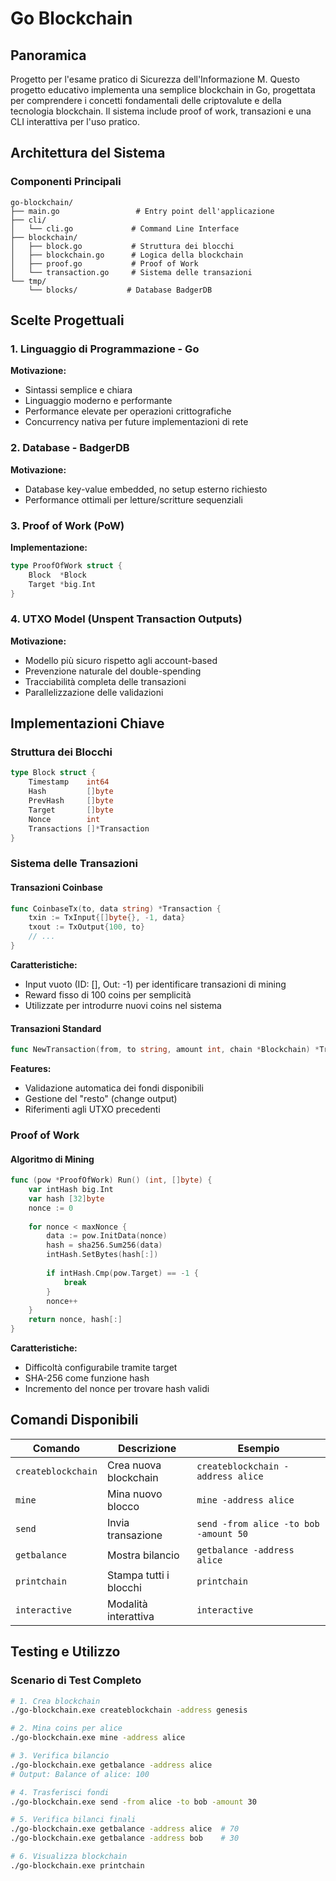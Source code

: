 # Go Blockchain

## Panoramica

Progetto per l'esame pratico di Sicurezza dell'Informazione M.
Questo progetto educativo implementa una semplice blockchain in Go, progettata per comprendere i concetti fondamentali delle criptovalute e della tecnologia blockchain. Il sistema include proof of work, transazioni e una CLI interattiva per l'uso pratico.

## Architettura del Sistema

### Componenti Principali

```
go-blockchain/
├── main.go                 # Entry point dell'applicazione
├── cli/
│   └── cli.go             # Command Line Interface
├── blockchain/
│   ├── block.go           # Struttura dei blocchi
│   ├── blockchain.go      # Logica della blockchain
│   ├── proof.go           # Proof of Work
│   └── transaction.go     # Sistema delle transazioni
└── tmp/
    └── blocks/           # Database BadgerDB
```

## Scelte Progettuali

### 1. **Linguaggio di Programmazione - Go**
**Motivazione:**
- Sintassi semplice e chiara
- Linguaggio moderno e performante
- Performance elevate per operazioni crittografiche
- Concurrency nativa per future implementazioni di rete

### 2. **Database - BadgerDB**
**Motivazione:**
- Database key-value embedded, no setup esterno richiesto
- Performance ottimali per letture/scritture sequenziali

### 3. **Proof of Work (PoW)**
**Implementazione:**
```go
type ProofOfWork struct {
    Block  *Block
    Target *big.Int
}
```

### 4. **UTXO Model (Unspent Transaction Outputs)**
**Motivazione:**
- Modello più sicuro rispetto agli account-based
- Prevenzione naturale del double-spending
- Tracciabilità completa delle transazioni
- Parallelizzazione delle validazioni

## Implementazioni Chiave

### Struttura dei Blocchi

```go
type Block struct {
    Timestamp    int64
    Hash         []byte
    PrevHash     []byte
    Target       []byte
    Nonce        int
    Transactions []*Transaction
}
```

### Sistema delle Transazioni

#### Transazioni Coinbase
```go
func CoinbaseTx(to, data string) *Transaction {
    txin := TxInput{[]byte{}, -1, data}
    txout := TxOutput{100, to}
    // ...
}
```
**Caratteristiche:**
- Input vuoto (ID: [], Out: -1) per identificare transazioni di mining
- Reward fisso di 100 coins per semplicità
- Utilizzate per introdurre nuovi coins nel sistema

#### Transazioni Standard
```go
func NewTransaction(from, to string, amount int, chain *Blockchain) *Transaction
```
**Features:**
- Validazione automatica dei fondi disponibili
- Gestione del "resto" (change output)
- Riferimenti agli UTXO precedenti

### Proof of Work

#### Algoritmo di Mining
```go
func (pow *ProofOfWork) Run() (int, []byte) {
    var intHash big.Int
    var hash [32]byte
    nonce := 0
    
    for nonce < maxNonce {
        data := pow.InitData(nonce)
        hash = sha256.Sum256(data)
        intHash.SetBytes(hash[:])
        
        if intHash.Cmp(pow.Target) == -1 {
            break
        }
        nonce++
    }
    return nonce, hash[:]
}
```

**Caratteristiche:**
- Difficoltà configurabile tramite target
- SHA-256 come funzione hash
- Incremento del nonce per trovare hash validi


## Comandi Disponibili
| Comando | Descrizione | Esempio |
|---------|-------------|---------|
| `createblockchain` | Crea nuova blockchain | `createblockchain -address alice` |
| `mine` | Mina nuovo blocco | `mine -address alice` |
| `send` | Invia transazione | `send -from alice -to bob -amount 50` |
| `getbalance` | Mostra bilancio | `getbalance -address alice` |
| `printchain` | Stampa tutti i blocchi | `printchain` |
| `interactive` | Modalità interattiva | `interactive` |

## Testing e Utilizzo

### Scenario di Test Completo
```bash
# 1. Crea blockchain
./go-blockchain.exe createblockchain -address genesis

# 2. Mina coins per alice
./go-blockchain.exe mine -address alice

# 3. Verifica bilancio
./go-blockchain.exe getbalance -address alice
# Output: Balance of alice: 100

# 4. Trasferisci fondi
./go-blockchain.exe send -from alice -to bob -amount 30

# 5. Verifica bilanci finali
./go-blockchain.exe getbalance -address alice  # 70
./go-blockchain.exe getbalance -address bob    # 30

# 6. Visualizza blockchain
./go-blockchain.exe printchain
```
